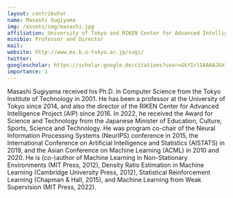 ```yaml
---
layout: contributor
name: Masashi Sugiyama
img: /assets/img/masashi.jpg
affiliation: University of Tokyo and RIKEN Center for Advanced Intelligence Project (AIP)
minibio: Professor and Director
mail: 
website: http://www.ms.k.u-tokyo.ac.jp/sugi/
twitter: 
googlescholar: https://scholar.google.de/citations?user=GkYIrlIAAAAJ&hl=en
importance: 1
---
```

Masashi Sugiyama received his Ph.D. in Computer Science from the Tokyo
Institute of Technology in 2001. He has been a professor at the
University of Tokyo since 2014, and also the director of the RIKEN
Center for Advanced Intelligence Project (AIP) since 2016. In 2022, he
received the Award for Science and Technology from the Japanese
Minister of Education, Culture, Sports, Science and Technology. He was
program co-chair of the Neural Information Processing Systems
(NeurIPS) conference in 2015, the International Conference on
Artificial Intelligence and Statistics (AISTATS) in 2019, and the
Asian Conference on Machine Learning (ACML) in 2010 and 2020. He is
(co-)author of Machine Learning in Non-Stationary Environments (MIT
Press, 2012), Density Ratio Estimation in Machine Learning (Cambridge
University Press, 2012), Statistical Reinforcement Learning (Chapman &
Hall, 2015), and Machine Learning from Weak Supervision (MIT Press,
2022).
